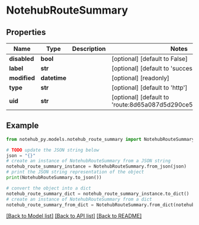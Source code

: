 # NotehubRouteSummary

## Properties

| Name         | Type         | Description | Notes                                                            |
| ------------ | ------------ | ----------- | ---------------------------------------------------------------- |
| **disabled** | **bool**     |             | [optional] [default to False]                                    |
| **label**    | **str**      |             | [optional] [default to 'success route']                          |
| **modified** | **datetime** |             | [optional] [readonly]                                            |
| **type**     | **str**      |             | [optional] [default to 'http']                                   |
| **uid**      | **str**      |             | [optional] [default to 'route:8d65a087d5d290ce5bdf03aeff2becc0'] |

## Example

```python
from notehub_py.models.notehub_route_summary import NotehubRouteSummary

# TODO update the JSON string below
json = "{}"
# create an instance of NotehubRouteSummary from a JSON string
notehub_route_summary_instance = NotehubRouteSummary.from_json(json)
# print the JSON string representation of the object
print(NotehubRouteSummary.to_json())

# convert the object into a dict
notehub_route_summary_dict = notehub_route_summary_instance.to_dict()
# create an instance of NotehubRouteSummary from a dict
notehub_route_summary_from_dict = NotehubRouteSummary.from_dict(notehub_route_summary_dict)
```

[[Back to Model list]](../README.md#documentation-for-models) [[Back to API list]](../README.md#documentation-for-api-endpoints) [[Back to README]](../README.md)
